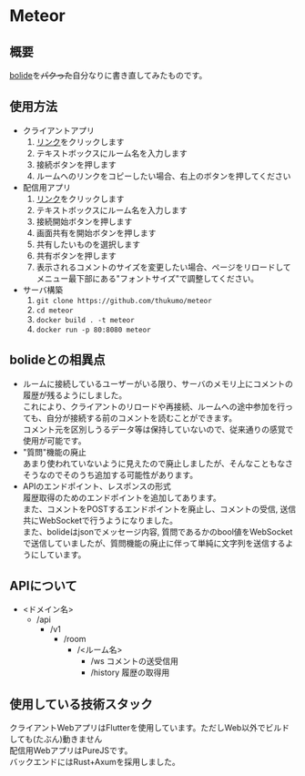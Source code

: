 # Meteor
## 概要
[bolide](https://github.com/SIT-DigiCre/bolide)を~~パクった~~自分なりに書き直してみたものです。<br>
## 使用方法
- クライアントアプリ
    1. [リンク](https://meteor.tsukumo.f5.si)をクリックします
    2. テキストボックスにルーム名を入力します
    3. 接続ボタンを押します
    4. ルームへのリンクをコピーしたい場合、右上のボタンを押してください
- 配信用アプリ
    1. [リンク](https://meteor.tsukumo.f5.si/stream)をクリックします
    2. テキストボックスにルーム名を入力します
    3. 接続開始ボタンを押します
    4. 画面共有を開始ボタンを押します
    5. 共有したいものを選択します
    6. 共有ボタンを押します
    7. 表示されるコメントのサイズを変更したい場合、ページをリロードしてメニュー最下部にある"フォントサイズ"で調整してください。
- サーバ構築<br>
    1. `git clone https://github.com/thukumo/meteor`
    2. `cd meteor`
    3. `docker build . -t meteor`
    4. `docker run -p 80:8080 meteor`
## bolideとの相異点
- ルームに接続しているユーザーがいる限り、サーバのメモリ上にコメントの履歴が残るようにしました。<br>
これにより、クライアントのリロードや再接続、ルームへの途中参加を行っても、自分が接続する前のコメントを読むことができます。<br>
コメント元を区別しうるデータ等は保持していないので、従来通りの感覚で使用が可能です。<br>
- "質問"機能の廃止<br>
あまり使われていないように見えたので廃止しましたが、そんなこともなさそうなのでそのうち追加する可能性があります。
- APIのエンドポイント、レスポンスの形式<br>
履歴取得のためのエンドポイントを追加してあります。<br>
また、コメントをPOSTするエンドポイントを廃止し、コメントの受信, 送信共にWebSocketで行うようになりました。<br>
また、bolideはjsonでメッセージ内容, 質問であるかのbool値をWebSocketで送信していましたが、質問機能の廃止に伴って単純に文字列を送信するようにしています。
## APIについて
- <ドメイン名>
    - /api
        - /v1
            - /room
                - /<ルーム名>
                    - /ws コメントの送受信用
                    - /history 履歴の取得用
## 使用している技術スタック<br>
クライアントWebアプリはFlutterを使用しています。ただしWeb以外でビルドしても(たぶん)動きません<br>
配信用WebアプリはPureJSです。<br>
バックエンドにはRust+Axumを採用しました。<br>
